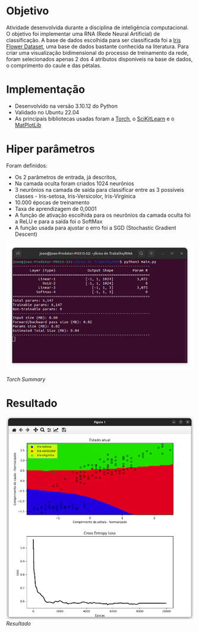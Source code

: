 # Objetivo

Atividade desenvolvida durante a disciplina de inteligência computacional. O objetivo foi implementar uma RNA (Rede Neural Artificial) de classificação.
A base de dados escolhida para ser classificada foi a [Iris Flower Dataset](https://scikit-learn.org/stable/auto_examples/datasets/plot_iris_dataset.html), uma base de dados bastante conhecida na literatura.
Para criar uma visualização bidimensional do processo de treinamento da rede, foram selecionados apenas 2 dos 4 atributos disponíveis na base de dados, o comprimento do caule e das pétalas.

# Implementação

- Desenvolvido na versão 3.10.12 do Python
- Validado no Ubuntu 22.04
- As principais bibliotecas usadas foram a [Torch](https://pytorch.org/), o [SciKitLearn](https://scikit-learn.org/stable/) e o [MatPlotLib](https://matplotlib.org/)

# Hiper parâmetros

Foram definidos:
- Os 2 parâmetros de entrada, já descritos, 
- Na camada oculta foram criados 1024 neurônios
- 3 neurônios na camada de saída para classificar entre as 3 possíveis classes - Iris-setosa, Iris-Versicolor, Iris-Virginica
- 10.000 épocas de treinamento
- Taxa de aprendizagem de 0,0001
- A função de ativação escolhida para os neurônios da camada oculta foi a ReLU e para a saída foi o SoftMax
- A função usada para ajustar o erro foi a SGD (Stochastic Gradient Descent)

![Hiper parâmetros](https://github.com/JoaoVictorFdeBarros/Artificial_Neural_Network/blob/master/images/HyperParams.png)

*Torch Summary*

# Resultado

![Resultado](https://github.com/JoaoVictorFdeBarros/Artificial_Neural_Network/blob/master/images/result.png)
*Resultado*
